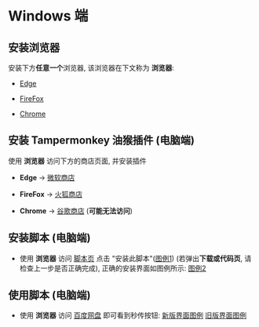 # Windows 端

## 安装浏览器

安装下方**任意一个**浏览器, 该浏览器在下文称为 **浏览器**:

* [Edge](https://www.microsoft.com/zh-cn/edge)

* [FireFox](https://www.mozilla.org/zh-CN/firefox/new/)

* [Chrome](https://www.google.cn/chrome/)

## 安装 Tampermonkey 油猴插件 (电脑端)

使用 **浏览器** 访问下方的商店页面, 并安装插件

* **Edge** -> [微软商店](https://microsoftedge.microsoft.com/addons/detail/tampermonkey/iikmkjmpaadaobahmlepeloendndfphd)

* **FireFox** -> [火狐商店](https://addons.mozilla.org/zh-CN/firefox/addon/tampermonkey/)

* **Chrome** -> [谷歌商店](https://chrome.google.com/webstore/detail/tampermonkey/dhdgffkkebhmkfjojejmpbldmpobfkfo) (**可能无法访问**)

## 安装脚本 (电脑端)

* 使用 **浏览器** 访问 [脚本页](https://greasyfork.org/zh-CN/scripts/424574) 点击 "安装此脚本"([图例1](https://pic.rmb.bdstatic.com/bjh/a6f3f140754b8e8bdeaae39992749d1e.png)) (若弹出**下载或代码页**, 请检查上一步是否正确完成), 正确的安装界面如图例所示: [图例2](https://pic.rmb.bdstatic.com/bjh/9d3d54e9dbcdb5ce9db25a9d8ee12dfe.jpeg)

## 使用脚本 (电脑端)

* 使用 **浏览器** 访问 [百度网盘](https://pan.baidu.com/) 即可看到秒传按钮: [新版界面图例](https://pic.rmb.bdstatic.com/bjh/f0cd38fd5bf474a1ca73afe5ac767ebf.png) [旧版界面图例](https://pic.rmb.bdstatic.com/bjh/1cb5384f4b7cd3fc5a07b42ef45bfe93.png)
